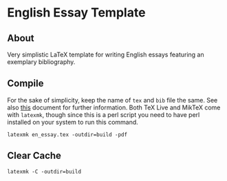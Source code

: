 # English Essay Template

## About

Very simplistic LaTeX template for writing English essays featuring an
exemplary bibliography.

## Compile

For the sake of simplicity, keep the name of `tex` and `bib` file the
same. See also [this](https://mirror.las.iastate.edu/tex-archive/support/latexmk/INSTALL)
document for further information. Both TeX Live and MikTeX come with
`latexmk`, though since this is a perl script you need to have perl
installed on your system to run this command.

```
latexmk en_essay.tex -outdir=build -pdf
```

## Clear Cache

```
latexmk -C -outdir=build
```
